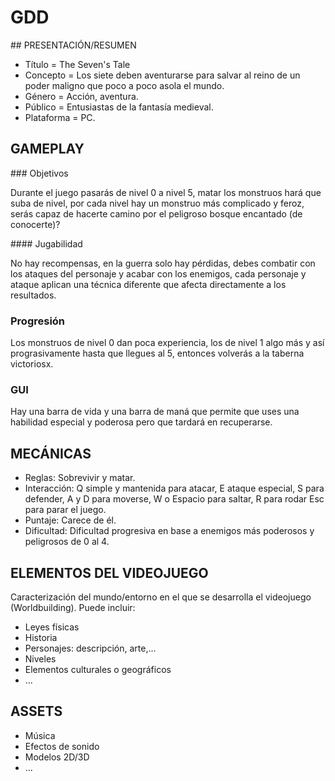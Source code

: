 # GDD

## PRESENTACIÓN/RESUMEN

- Título = The Seven's Tale
- Concepto = Los siete deben aventurarse para salvar al reino de un poder maligno que poco a poco asola el mundo.
- Género = Acción, aventura.
- Público = Entusiastas de la fantasía medieval.
- Plataforma = PC.


## GAMEPLAY

### Objetivos

Durante el juego pasarás de nivel 0 a nivel 5, matar los monstruos hará que suba de nivel, por cada nivel hay un monstruo más complicado y feroz, serás capaz de hacerte camino por el peligroso bosque encantado (de conocerte)? 

#### Jugabilidad

No hay recompensas, en la guerra solo hay pérdidas, debes combatir con los ataques del personaje y acabar con los enemigos, cada personaje y ataque aplican una técnica diferente que afecta directamente a los resultados.

### Progresión

Los monstruos de nivel 0 dan poca experiencia, los de nivel 1 algo más y así prograsivamente hasta que llegues al 5, entonces volverás a la taberna victoriosx.

### GUI

Hay una barra de vida y una barra de maná que permite que uses una habilidad especial y poderosa pero que tardará en recuperarse.

## MECÁNICAS

- Reglas: Sobrevivir y matar.
- Interacción: Q simple y mantenida para atacar, E ataque especial, S para defender, A y D para moverse, W o Espacio para saltar, R para rodar Esc para parar el juego.
- Puntaje: Carece de él.
- Dificultad: Dificultad progresiva en base a enemigos más poderosos y peligrosos de 0 al 4.

## ELEMENTOS DEL VIDEOJUEGO

Caracterización del mundo/entorno en el que se desarrolla el videojuego (Worldbuilding). Puede incluir:

- Leyes físicas
- Historia
- Personajes: descripción, arte,...
- Niveles
- Elementos culturales o geográficos
- ...

## ASSETS

- Música
- Efectos de sonido
- Modelos 2D/3D
- ...